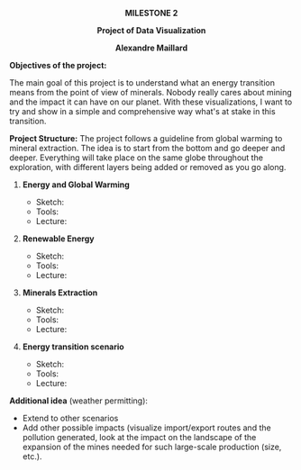 **<p align="center">MILESTONE 2</p>**
**<p align="center">Project of Data Visualization</p>**
**<p align="center">Alexandre Maillard</p>**

**Objectives of the project:**

The main goal of this project is to understand what an energy transition means from the point of view of minerals. Nobody really cares about mining and the impact it can have on our planet. With these visualizations, I want to try and show in a simple and comprehensive way what's at stake in this transition.


**Project Structure:**
The project follows a guideline from global warming to mineral extraction. The idea is to start from the bottom and go deeper and deeper.
Everything will take place on the same globe throughout the exploration, with different layers being added or removed as you go along.  

1. **Energy and Global Warming**
	- Sketch: 
	- Tools: 
	- Lecture:

2. **Renewable Energy**
	- Sketch: 
	- Tools: 
	- Lecture:

3. **Minerals Extraction**
	- Sketch: 
	- Tools: 
	- Lecture:

4. **Energy transition scenario**
	- Sketch: 
	- Tools: 
	- Lecture:

**Additional idea** (weather permitting): 
- Extend to other scenarios 
- Add other possible impacts (visualize import/export routes and the pollution generated, look at the impact on the landscape of the expansion of the mines needed for such large-scale production (size, etc.).

